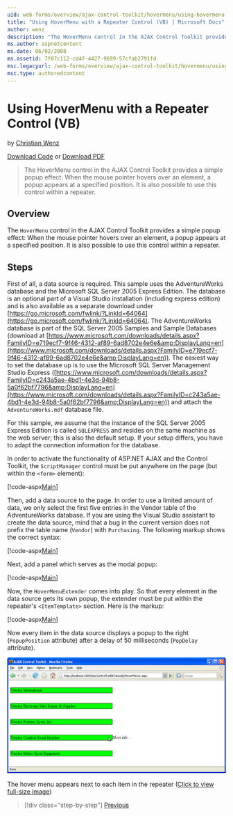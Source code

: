 ```yaml
---
uid: web-forms/overview/ajax-control-toolkit/hovermenu/using-hovermenu-with-a-repeater-control-vb
title: "Using HoverMenu with a Repeater Control (VB) | Microsoft Docs"
author: wenz
description: "The HoverMenu control in the AJAX Control Toolkit provides a simple popup effect: When the mouse pointer hovers over an element, a popup appears at a specifi..."
ms.author: aspnetcontent
ms.date: 06/02/2008
ms.assetid: 7f07c112-cd4f-4427-9699-57cfab2791fd
msc.legacyurl: /web-forms/overview/ajax-control-toolkit/hovermenu/using-hovermenu-with-a-repeater-control-vb
msc.type: authoredcontent
---
```

Using HoverMenu with a Repeater Control (VB)
====================
by [Christian Wenz](https://github.com/wenz)

[Download Code](http://download.microsoft.com/download/b/0/6/b06fe835-5b8f-4c00-aef8-062c19d75b95/HoverMenu1.vb.zip) or [Download PDF](http://download.microsoft.com/download/b/6/a/b6ae89ee-df69-4c87-9bfb-ad1eb2b23373/hovermenu1VB.pdf)

> The HoverMenu control in the AJAX Control Toolkit provides a simple popup effect: When the mouse pointer hovers over an element, a popup appears at a specified position. It is also possible to use this control within a repeater.


## Overview

The `HoverMenu` control in the AJAX Control Toolkit provides a simple popup effect: When the mouse pointer hovers over an element, a popup appears at a specified position. It is also possible to use this control within a repeater.

## Steps

First of all, a data source is required. This sample uses the AdventureWorks database and the Microsoft SQL Server 2005 Express Edition. The database is an optional part of a Visual Studio installation (including express edition) and is also available as a separate download under [https://go.microsoft.com/fwlink/?LinkId=64064](https://go.microsoft.com/fwlink/?LinkId=64064). The AdventureWorks database is part of the SQL Server 2005 Samples and Sample Databases (download at [https://www.microsoft.com/downloads/details.aspx?FamilyID=e719ecf7-9f46-4312-af89-6ad8702e4e6e&amp;DisplayLang=en](https://www.microsoft.com/downloads/details.aspx?FamilyID=e719ecf7-9f46-4312-af89-6ad8702e4e6e&amp;DisplayLang=en)). The easiest way to set the database up is to use the Microsoft SQL Server Management Studio Express ([https://www.microsoft.com/downloads/details.aspx?FamilyID=c243a5ae-4bd1-4e3d-94b8-5a0f62bf7796&amp;DisplayLang=en](https://www.microsoft.com/downloads/details.aspx?FamilyID=c243a5ae-4bd1-4e3d-94b8-5a0f62bf7796&amp;DisplayLang=en)) and attach the `AdventureWorks.mdf` database file.

For this sample, we assume that the instance of the SQL Server 2005 Express Edition is called `SQLEXPRESS` and resides on the same machine as the web server; this is also the default setup. If your setup differs, you have to adapt the connection information for the database.

In order to activate the functionality of ASP.NET AJAX and the Control Toolkit, the `ScriptManager` control must be put anywhere on the page (but within the `<form>` element):

[!code-aspx[Main](using-hovermenu-with-a-repeater-control-vb/samples/sample1.aspx)]

Then, add a data source to the page. In order to use a limited amount of data, we only select the first five entries in the Vendor table of the AdventureWorks database. If you are using the Visual Studio assistant to create the data source, mind that a bug in the current version does not prefix the table name (`Vendor`) with `Purchasing`. The following markup shows the correct syntax:

[!code-aspx[Main](using-hovermenu-with-a-repeater-control-vb/samples/sample2.aspx)]

Next, add a panel which serves as the modal popup:

[!code-aspx[Main](using-hovermenu-with-a-repeater-control-vb/samples/sample3.aspx)]

Now, the `HoverMenuExtender` comes into play. So that every element in the data source gets its own popup, the extender must be put within the repeater's `<ItemTemplate>` section. Here is the markup:

[!code-aspx[Main](using-hovermenu-with-a-repeater-control-vb/samples/sample4.aspx)]

Now every item in the data source displays a popup to the right (`PopupPosition` attribute) after a delay of 50 milliseconds (`PopDelay` attribute).


[![The hover menu appears next to each item in the repeater](using-hovermenu-with-a-repeater-control-vb/_static/image2.png)](using-hovermenu-with-a-repeater-control-vb/_static/image1.png)

The hover menu appears next to each item in the repeater ([Click to view full-size image](using-hovermenu-with-a-repeater-control-vb/_static/image3.png))

> [!div class="step-by-step"]
> [Previous](using-hovermenu-with-a-repeater-control-cs.md)
